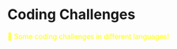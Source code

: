 # Coding Challenges

<span style="color: yellow;">🌟 Some coding challenges in different languages!</span>
